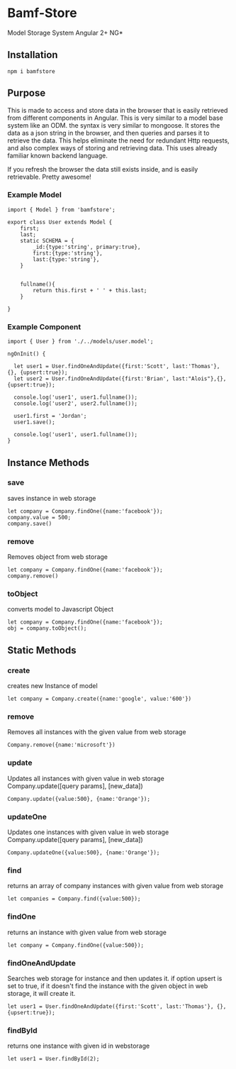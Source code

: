 # Bamf-Store
Model Storage System Angular 2+ NG*

## Installation
```
npm i bamfstore
```

## Purpose
This is made to access and store data in the browser that is easily retrieved from different components in Angular. This is very similar to a model base system like an ODM. the syntax is very similar to mongoose.
It stores the data as a json string in the browser, and then queries and parses it to retrieve the data. This helps eliminate the need for redundant Http requests, and also complex ways of storing and retrieving data.
This uses already familiar known backend language. 

If you refresh the browser the data still exists inside, and is easily retrievable. Pretty awesome!

### Example Model
```
import { Model } from 'bamfstore';

export class User extends Model {
    first;
    last;
    static SCHEMA = {
        _id:{type:'string', primary:true},
        first:{type:'string'},
        last:{type:'string'},
    }


    fullname(){
        return this.first + ' ' + this.last;
    }

}
```

### Example Component
```
import { User } from './../models/user.model';

ngOnInit() {

  let user1 = User.findOneAndUpdate({first:'Scott', last:'Thomas'}, {}, {upsert:true});
  let user2 = User.findOneAndUpdate({first:'Brian', last:"Alois"},{}, {upsert:true});

  console.log('user1', user1.fullname());
  console.log('user2', user2.fullname());

  user1.first = 'Jordan';
  user1.save();

  console.log('user1', user1.fullname());
}
```

## Instance Methods
### save
saves instance in web storage
```
let company = Company.findOne({name:'facebook'});
company.value = 500;
company.save()
```
### remove
Removes object from web storage
```
let company = Company.findOne({name:'facebook'});
company.remove()
```
### toObject
converts model to Javascript Object
```
let company = Company.findOne({name:'facebook'});
obj = company.toObject();
```
## Static Methods
### create
creates new Instance of model
```
let company = Company.create({name:'google', value:'600'})
```
### remove
Removes all instances with the given value from web storage
```
Company.remove({name:'microsoft'})
```
### update
Updates all instances with given value in web storage
Company.update([query params], [new_data])
```
Company.update({value:500}, {name:'Orange'});
```
### updateOne
Updates one instances with given value in web storage
Company.update([query params], [new_data])
```
Company.updateOne({value:500}, {name:'Orange'});
```
### find
returns an array of company instances with given value from web storage
```
let companies = Company.find({value:500});
```
### findOne
returns an instance with given value from web storage
```
let company = Company.findOne({value:500});
```
### findOneAndUpdate
Searches web storage for instance and then updates it. if option upsert is set to true, if it doesn't find the instance with the given object in web storage, it will create it.
```
let user1 = User.findOneAndUpdate({first:'Scott', last:'Thomas'}, {}, {upsert:true});
```
### findById
returns one instance with given id in webstorage
```
let user1 = User.findById(2);
```

